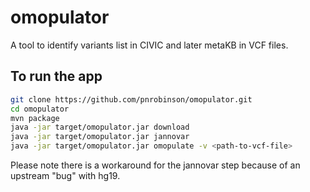 # omopulator
A tool to identify variants list in CIVIC and later metaKB in VCF files.

## To run the app
```bash
git clone https://github.com/pnrobinson/omopulator.git
cd omopulator
mvn package
java -jar target/omopulator.jar download
java -jar target/omopulator.jar jannovar
java -jar target/omopulator.jar omopulate -v <path-to-vcf-file>
```


Please note there is a workaround for the jannovar step because of an upstream "bug" with hg19.
